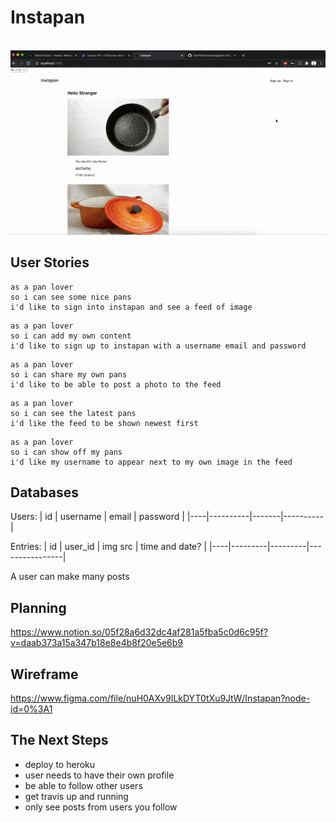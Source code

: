 # Instapan
<br />
<img src="https://github.com/charliefischer/instagram-challenge/blob/master/docs/instapan.gif" width='600px' />

## User Stories

```
as a pan lover
so i can see some nice pans
i'd like to sign into instapan and see a feed of image
```

```
as a pan lover
so i can add my own content
i'd like to sign up to instapan with a username email and password
```

```
as a pan lover
so i can share my own pans
i'd like to be able to post a photo to the feed
```

```
as a pan lover
so i can see the latest pans
i'd like the feed to be shown newest first
```

```
as a pan lover
so i can show off my pans
i'd like my username to appear next to my own image in the feed
```

## Databases

Users:
| id | username | email | password | 
|----|----------|-------|----------|

Entries:
| id | user_id | img src | time and date? |
|----|---------|---------|----------------|

A user can make many posts

## Planning

https://www.notion.so/05f28a6d32dc4af281a5fba5c0d6c95f?v=daab373a15a347b18e8e4b8f20e5e6b9

## Wireframe 

https://www.figma.com/file/nuH0AXv9ILkDYT0tXu9JtW/Instapan?node-id=0%3A1

## The Next Steps
- deploy to heroku
- user needs to have their own profile
- be able to follow other users
- get travis up and running
- only see posts from users you follow





